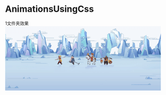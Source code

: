 # AnimationsUsingCss
1文件夹效果
![1文件夹效果](https://github.com/tracy-orange/AnimationsUsingCss/blob/master/1/images/1.gif)
